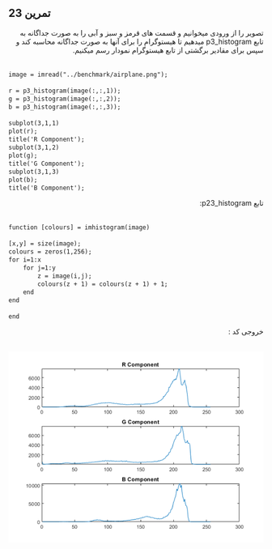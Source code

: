 ## تمرین 23
<div dir='rtl'>
تصویر را از ورودی میخوانیم و قسمت های قرمز و سبز و آبی را به صورت جداگانه به تابع p3_histogram میدهیم تا هیستوگرام را برای آنها به صورت جداگانه محاسبه کند و سپس برای مقادیر برگشتی از تابع هیستوگرام نمودار رسم میکنیم.
</div>
</br>

```
image = imread("../benchmark/airplane.png");

r = p3_histogram(image(:,:,1));
g = p3_histogram(image(:,:,2));
b = p3_histogram(image(:,:,3));

subplot(3,1,1)
plot(r);
title('R Component');
subplot(3,1,2)
plot(g);
title('G Component');
subplot(3,1,3)
plot(b);
title('B Component');
```

<div dir='rtl'>
تابع p23_histogram:
</div>
</br>

```
function [colours] = imhistogram(image)

[x,y] = size(image);
colours = zeros(1,256);
for i=1:x
    for j=1:y
        z = image(i,j);
        colours(z + 1) = colours(z + 1) + 1;
    end
end

end
```


<div dir='rtl'>
  خروجی کد :
</div>
</br>

![](p23.png)
